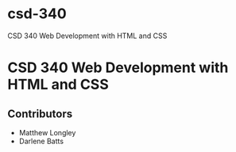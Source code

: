 # csd-340
CSD 340 Web Development with HTML and CSS
# CSD 340 Web Development with HTML and CSS #

## Contributors ##
* Matthew Longley
* Darlene Batts
